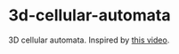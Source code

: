 # 3d-cellular-automata
3D cellular automata. Inspired by [this video](https://www.youtube.com/watch?v=63qlEpO73C4).

